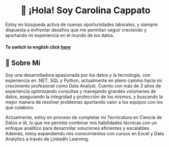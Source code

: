 <h1 align="center">👋 ¡Hola! Soy Carolina Cappato</h1> 

Estoy en búsqueda activa de nuevas oportunidades laborales, y siempre dispuesta a enfrentar desafíos que me permitan seguir creciendo y aportando mi experiencia en el mundo de los datos.

#### To switch to english click [here](README-EN.md)

## 🚀 Sobre Mí

Soy una desarrolladora apasionada por los datos y la tecnología, con experiencia en .NET, SQL y Python, actualmente en pleno camino hacia mi crecimiento profesional como Data Analyst. Cuento con más de 3 años de experiencia optimizando consultas y manejando grandes volúmenes de datos, asegurando la integridad y protección de los mismos, y buscando la mejor manera de resolver problemas aportando valor a los equipos con los que colaboro.

Actualmente, estoy en proceso de completar mi Tecnicatura en Ciencia de Datos e IA, lo que me permite combinar mis habilidades técnicas con un enfoque analítico para desarrollar soluciones eficientes y escalables. Además, estoy expandiendo mis conocimientos con cursos en Excel y Data Analytics a través de LinkedIn Learning.

